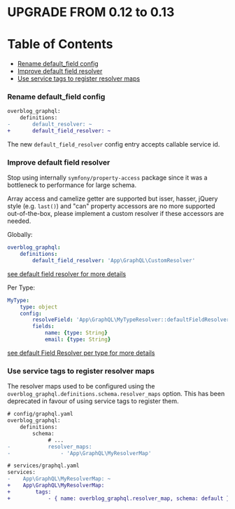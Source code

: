 UPGRADE FROM 0.12 to 0.13
=======================

# Table of Contents

- [Rename default_field config](#rename-default_field-config)
- [Improve default field resolver](#improve-default-field-resolver)
- [Use service tags to register resolver maps](#use-service-tags-to-register-resolver-maps)

### Rename default_field config

```diff
overblog_graphql:
    definitions:
-       default_resolver: ~
+       default_field_resolver: ~
```

The new `default_field_resolver` config entry accepts callable service id.

### Improve default field resolver

Stop using internally `symfony/property-access` package
since it was a bottleneck to performance for large schema.

Array access and camelize getter are supported but isser, hasser,
jQuery style (e.g. `last()`) and "can" property accessors
are no more supported out-of-the-box,
please implement a custom resolver if these accessors are needed.

Globally:

```yaml
overblog_graphql:
    definitions:
        default_field_resolver: 'App\GraphQL\CustomResolver'
```

[see default field resolver for more details](https://webonyx.github.io/graphql-php/data-fetching/#default-field-resolver)

Per Type:

```yaml
MyType:
    type: object
    config:
        resolveField: 'App\GraphQL\MyTypeResolver::defaultFieldResolver'
        fields:
            name: {type: String}
            email: {type: String}
```

[see default Field Resolver per type for more details](https://webonyx.github.io/graphql-php/data-fetching/#default-field-resolver-per-type)

### Use service tags to register resolver maps

The resolver maps used to be configured using the `overblog_graphql.definitions.schema.resolver_maps`
option. This has been deprecated in favour of using service tags to register them.

```diff
# config/graphql.yaml
overblog_graphql:
    definitions:
        schema:
             # ...
-            resolver_maps:
-                - 'App\GraphQL\MyResolverMap'
```

```diff
# services/graphql.yaml
services:
-    App\GraphQL\MyResolverMap: ~
+    App\GraphQL\MyResolverMap:
+        tags:
+            - { name: overblog_graphql.resolver_map, schema: default }
```
